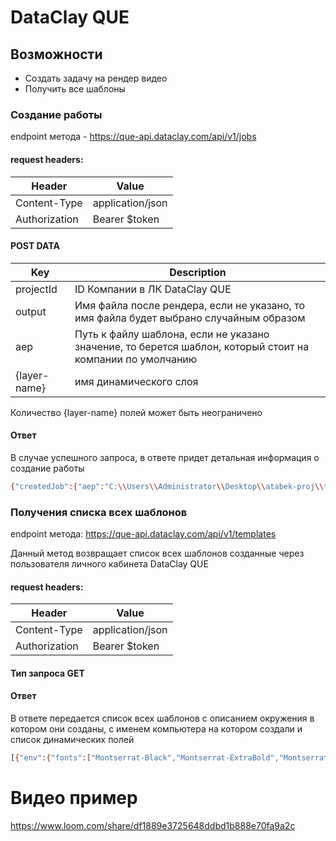 # DataClay QUE

## Возможности

- Создать задачу на рендер видео
- Получить все шаблоны

### Создание работы
endpoint метода - https://que-api.dataclay.com/api/v1/jobs
#### request headers:

| Header | Value |
| ------ | ------ |
| Content-Type | application/json |
| Authorization | Bearer $token |

#### POST DATA
| Key | Description |
| ------ | ------ |
| projectId | ID Компании в ЛК DataClay QUE |
| output | Имя файла после рендера, если не указано, то имя файла будет выбрано случайным образом |
| aep | Путь к файлу шаблона, если не указано значение, то берется шаблон, который стоит на компании по умолчанию |
| {layer-name} | имя динамического слоя |

Количество {layer-name} полей  может быть неограничено

#### Ответ
В случае успешного запроса, в ответе придет детальная информация о создание работы

```sh
{"createdJob":{"aep":"C:\\Users\\Administrator\\Desktop\\atabek-proj\\test-temp3\\Untitled Project.aep","output":"file_1623922945","render-status":"ready","target":"","_id":"60cb1902668ef671b9901ef2","_orgId":"60c7a94b668ef671b9901ed5","_projectId":"60c8216a668ef671b9901ed9","layer-txt":"Hello world!","layer-img":"https://png.pngtree.com/element_our/20190528/ourmid/pngtree-small-url-icon-opened-on-the-computer-image_1132275.jpg","bot":"60c7cae2668ef671b9901ed7","_createdAt":"2021-06-17T09:42:26.539Z","_updatedAt":"2021-06-17T09:42:26.539Z"},"updatedProject":{"_id":"60c8216a668ef671b9901ed9","_createdAt":"2021-06-15T03:41:30.159Z","_updatedAt":"2021-06-17T06:36:15.518Z","count":20,"name":"Test-proj"}}
```

### Получения списка всех шаблонов

endpoint метода: https://que-api.dataclay.com/api/v1/templates

Данный метод возвращает список всех шаблонов созданные через пользователя личного кабинета DataClay QUE

#### request headers:

| Header | Value |
| ------ | ------ |
| Content-Type | application/json |
| Authorization | Bearer $token |

#### Тип запроса GET

#### Ответ
В ответе передается список всех шаблонов с описанием окружения в котором они созданы, с именем компьютера на котором создали и список динамических полей

```sh
[{"env":{"fonts":["Montserrat-Black","Montserrat-ExtraBold","Montserrat-Medium","Montserrat-Light","Montserrat-SemiBold","Montserrat-Bold","TimesNewRomanPSMT"],"effects":["Background Product 01 Color","Text 01 Color","Square 01 Color","Background Product 02 Color","Text 02 Color","Square 02 Color","Background Product 03 Color","Text 03 Color","Square 03 Color","Background Product 04 Color","Text 04 Color","Square 04 Color","Background Product 05 Color","Text 05 Color","Fill","CC Light Sweep","Gaussian Blur","CC Particle World","Gradient Ramp","Drop Shadow","Motion Tile","Transform","Templater Settings"],"author":"maximusluk@gmail.com","hostuser":"Administrator","hostmachine":"WIN-2V32QES64AV","filename":"Untitled%20Project2.aep","filepath":"C:\\Users\\Administrator\\Desktop\\atabek-proj\\pills.conv3 folder\\Untitled Project2.aep","name":"Untitled%20Project2.aep","version":"1.0","hostapp":{"name":"Adobe After Effects","version":"18.1x31","os":"Win"},"rigver":"3.0.0","rigbuild":12092},"_isEnabled":true,"_id":"60c84587668ef671b9901ee1","rig":{"text":[],"footage":[],"solid":[],"comp":[],"adj":[],"json":[]},"panel":{"footage":"","module":"","settings":"","start":null,"end":null,"output":"","prefix":"","version":null,"build":null},"_orgId":"60c7a94b668ef671b9901ed5","_createdAt":"2021-06-15T06:15:35.655Z","_updatedAt":"2021-06-15T06:15:35.655Z"},{"env":{"fonts":["TimesNewRomanPSMT"],"effects":["Templater Settings"],"author":"maximusluk@gmail.com","hostuser":"Administrator","hostmachine":"WIN-2V32QES64AV","filename":"Untitled%20Project.aep","filepath":"C:\\Users\\Administrator\\Desktop\\atabek-proj\\test-temp3\\Untitled Project.aep","name":"Untitled%20Project.aep","version":"1.0","hostapp":{"name":"Adobe After Effects","version":"18.1x31","os":"Win"},"rigver":"3.0.0","rigbuild":12092},"_isEnabled":true,"_id":"60c82bf7668ef671b9901eda","rig":{"text":[{"layer":{"name":"layer-txt","index":3,"constructor":"TextLayer","type":"text","containing_comp":{"name":"Comp 1","id":1},"layout":{"scale":0,"align":{"center":false,"edge":"none","padding":0,"anchor":false},"attach":{"target":null,"side":"none","center":false,"group":"none","padding":0}},"time":{"comp_starts_inpoint":false,"comp_ends_outpoint":false,"shift":{"target":null,"inpoint_to":"none","outpoint_to":"none","overlap":0},"trim":{"preserve_start":false,"preserve_end":false,"in":{"target":null,"to":"none","overlap":0},"out":{"target":null,"to":"none","overlap":0}},"stretch":{"target":null,"type":"none","overlap":0}},"font":"TimesNewRomanPSMT"}}],"footage":[{"layer":{"name":"layer-img","index":4,"constructor":"AVLayer","type":"footage","containing_comp":{"name":"Comp 1","id":1},"layout":{"scale":0,"align":{"center":false,"edge":"none","padding":0,"anchor":false},"attach":{"target":null,"side":"none","center":false,"group":"none","padding":0},"fit":"fill"},"time":{"comp_starts_inpoint":false,"comp_ends_outpoint":false,"shift":{"target":null,"inpoint_to":"none","outpoint_to":"none","overlap":0},"trim":{"preserve_start":false,"preserve_end":false,"in":{"target":null,"to":"none","overlap":0},"out":{"target":null,"to":"none","overlap":0}},"stretch":{"target":null,"type":"none","overlap":0}}}}],"solid":[],"comp":[],"adj":[],"json":[]},"panel":{"footage":"","module":"","settings":"","start":null,"end":null,"output":"","prefix":"","version":null,"build":null},"_orgId":"60c7a94b668ef671b9901ed5","_createdAt":"2021-06-15T04:26:31.110Z","_updatedAt":"2021-06-17T07:43:02.126Z"}]
```

# Видео пример
https://www.loom.com/share/df1889e3725648ddbd1b888e70fa9a2c
